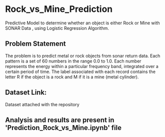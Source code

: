 # Rock_vs_Mine_Prediction
Predictive Model to determine whether an object is either Rock or Mine with SONAR Data , using Logistic Regression Algorithm.

## Problem Statement
The problem is to predict metal or rock objects from sonar return data. Each pattern is a set of 60 numbers in the range 0.0 to 1.0. Each number represents the energy within a particular frequency band, integrated over a certain period of time. The label associated with each record contains the letter R if the object is a rock and M if it is a mine (metal cylinder).

## Dataset Link:
Dataset attached with the repository

## Analysis and results are present in 'Prediction_Rock_vs_Mine.ipynb' file
